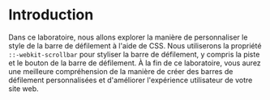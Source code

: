# Introduction

Dans ce laboratoire, nous allons explorer la manière de personnaliser le style de la barre de défilement à l'aide de CSS. Nous utiliserons la propriété `::-webkit-scrollbar` pour styliser la barre de défilement, y compris la piste et le bouton de la barre de défilement. À la fin de ce laboratoire, vous aurez une meilleure compréhension de la manière de créer des barres de défilement personnalisées et d'améliorer l'expérience utilisateur de votre site web.
